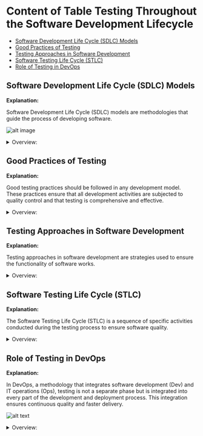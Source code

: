 <!-- markdownlint-disable MD033 -->
# Content of Table Testing Throughout the Software Development Lifecycle

- [Software Development Life Cycle (SDLC) Models](#software-development-life-cycle-sdlc-models)
- [Good Practices of Testing](#good-practices-of-testing)
- [Testing Approaches in Software Development](#testing-approaches-in-software-development)
- [Software Testing Life Cycle (STLC)](#software-testing-life-cycle-stlc)
- [Role of Testing in DevOps](#role-of-testing-in-devops)

## Software Development Life Cycle (SDLC) Models

**Explanation:**

Software Development Life Cycle (SDLC) models are methodologies that guide the process of developing software.

![alt image](./assets/images/SDLC.png)

<details>
    <summary>Overview:</summary>

1. **Process-oriented:** This approach focuses on the process of developing software, with an emphasis on planning, time schedules, target dates, budgets, and implementation of an entire system at one time.

2. **Sequential SDLC Model:** This is a type of SDLC model where development is seen as flowing steadily downwards through several phases.

    <details>
       <summary>Overview:</summary>

    1. **Waterfall Model:** Waterfall Model, is a linear approach to software development.

        ![alt text](./assets/images/waterfallModel.png)

        <details>
           <summary>Overview:</summary>

        1. **Advantages of the Waterfall Model:**
            - **Simplicity:** The linear and sequential nature of the Waterfall Model makes it easy to understand and manage.
            - **Structured Approach:** Each phase has specific deliverables and a review process, ensuring thorough documentation and clear milestones.
            - **Early Detection of Issues:** Problems can be identified and addressed early in the development process during the requirements and design phases.

        2. **Disadvantages of the Waterfall Model:**
            - **Inflexibility:** The rigid structure of the Waterfall Model makes it difficult to accommodate changes once a phase is completed.
            - **Late Testing:** Testing is performed late in the development process, which can lead to the discovery of critical issues at a later stage.
            - **Assumes Stable Requirements:** The model assumes that requirements are well-understood and stable from the beginning, which may not always be the case.

        </details>

    2. **V-Shaped Model:** Every single phase in the development cycle, there is a directly associated testing phase.

        ![alt text](./assets/images/vShapedModel.png)

        <details>
           <summary>Overview:</summary>

        1. **Verification:** Regularly evaluate intermediary work products during the software development lifecycle to ensure that you're on the right track. This could involve code reviews, design reviews, or reviewing other documentation.

            - **Requirements Analysis:**
                - **Verification Activity:** Requirements Review
                - **Description:** Ensure that the requirements are complete, consistent, and testable.

            - **System Design:**
                - **Verification Activity:** Design Review
                - **Description:** Evaluate the system architecture and design to ensure it meets the requirements.

            - **High-Level Design (HLD):**
                - **Verification Activity:** HLD Review
                - **Description:** Review the high-level design to ensure it covers all system components and their interactions.

            - **Low-Level Design (LLD):**
                - **Verification Activity:** LLD Review
                - **Description:** Review the detailed design of individual components to ensure they meet the design specifications.

            - **Implementation (Coding):**
                - **Verification Activity:** Code Review
                - **Description:** Review the source code to ensure it adheres to coding standards and design specifications.

        2. **Validation:** Once the final product is ready, compare it to the user’s requirements to ensure that it meets the specified requirements. This could involve user acceptance testing or beta testing.

            - **Unit Testing:**
                - **Validation Activity:** Testing individual components or units.
                - **Description:** Ensure that each unit functions correctly in isolation.

            - **Integration Testing:**
                - **Validation Activity:** Testing the interaction between integrated units.
                - **Description:** Ensure that integrated components work together as expected.

            - **System Testing:**
                - **Validation Activity:** Testing the complete system.
                - **Description:** Ensure that the system meets the specified requirements.

            - **User Acceptance Testing (UAT):**
                - **Validation Activity:** Testing the system in a real-world environment.
                - **Description:** Ensure that the system meets the user's needs and expectations.

        3. **Advantages of the V-Shaped Model:**
            - **Early Detection of Defects:** Verification activities at each stage help identify defects early in the development process.
            - **Structured Approach:** The model provides a clear and structured approach to development and testing.
            - **Parallel Testing:** Testing activities are planned in parallel with development, ensuring thorough validation.

        4. **Disadvantages of the V-Shaped Model:**
            - **Inflexibility:** Similar to the Waterfall Model, the V-Shaped Model is rigid and does not easily accommodate changes once a phase is completed.
            - **Late Testing of System:** System testing and user acceptance testing occur late in the process, which may delay the detection of certain issues.
            - **Assumes Stable Requirements:** The model assumes that requirements are well-understood and stable from the beginning, which may not always be the case.

        </details>

    3. **Impact on Testing:**

        - **Scope and Timing of Test Activities:** In Sequential models, testing happens later in the cycle.

        - **Level of Detail in Test Documentation:** Sequential models often have detailed documentation.

        - **Choice of Test Techniques and Approaches:** The SDLC model affects the choice of test techniques and approaches.

        - **Extent of Test Automation:** Traditional models may have limited automation.

        - **Role and Responsibility of Testers:** In traditional models, testers are limited to testing activities.

    4. **When to Use:**

        - **Well-Defined Requirements:** When requirements are clear, well-documented, and unlikely to change.

        - **Short-Term Projects:** For projects with a short duration where the scope is well-understood.

        - **Regulated Industries:** In industries where strict adherence to documentation and process is required, such as healthcare or aerospace.

    </details>

3. **Iterative and Incremental SDLC Model:** This is a type of SDLC model where the software is developed incrementally and the development process is repeated in small iterations.

    ![alt text](./assets/images/Iterative_and_Incremental_diagram.png)

    <details>
       <summary>Overview:</summary>

    - **Iterative Development:** Iterative development involves repeating the development cycle multiple times, with each iteration adding new features or refining existing ones. Each iteration builds upon the previous one, incorporating feedback and changes to improve the software.

    - **Incremental development:** Incremental development involves delivering the software in small, incremental releases. Each release includes a subset of the final features, allowing the software to be tested and used by stakeholders early in the development process.

    - **Impact on Testing:**

        - **Scope and Timing of Test Activities:** Each iteration delivers a working prototype, allowing both static and dynamic testing at all levels.

        - **Level of Detail in Test Documentation:** Documentation can be adjusted based on feedback from each iteration.

        - **Choice of Test Techniques and Approaches:** Iterative and incremental models allow for flexible testing techniques.

        - **Extent of Test Automation:** Automation can be incrementally added and improved with each iteration.

        - **Role and Responsibility of Testers:** Testers are involved throughout the iterations, providing continuous feedback.

    </details>

4. **Agile Model:** In Agile methodologies, testing is integrated throughout the development process rather than being a separate phase.

    ![alt text](./assets/images/agileModel.png)

    <details>
       <summary>Overview:</summary>

    1. **Agile Manifesto:**

        - **Individuals and Interactions over Processes and Tools:** People and teamwork are more important than strict rules and tools.
        - **Working Software over Comprehensive Documentation:** Deliver software that works instead of writing lots of documents.
        - **Customer Collaboration over Contract Negotiation:** Work with customers to get things right instead of just following contracts.
        - **Responding to Change over Following a Plan:** Be ready to change plans when needed instead of sticking to a fixed plan.

    2. **Whole Team Approach:** In Agile, the whole team is responsible for quality and testing. This means that everyone, from developers to business analysts, is involved in testing activities.

    3. **Scrum Framework:** Scrum is an Agile framework used to manage product development.

        ![alt text](./assets/images/scrumDiagram.png)

    4. **Release and Iteration Planning:** Release and iteration planning are essential components of the Agile methodology, ensuring that the project progresses smoothly and efficiently. These planning activities help in defining the scope of work, identifying risks, and determining the test approach for each release and iteration.

        <details>
           <summary>Overview:</summary>

        - **Release Planning:** Defining and refining the product backlog. It involves breaking down larger user stories into smaller, manageable ones. The primary goal is to identify the set of items to be worked on during the release and build a product backlog. The product owner (PO) is responsible for refining the backlog periodically. Testers contribute to release planning by participating in writing testable user stories and acceptance criteria, analyzing project and product risks, estimating test effort, and determining the test approach for the release.

        - **Sprint Planning:** Sprint planning occurs at the beginning of each Sprint, focusing on selecting items from the product backlog to be implemented during the Sprint. Testers role in Sprint planning by reviewing work products, performing detailed risk analysis of user stories, determining the testability of user stories, breaking down user stories into testing tasks, estimating test effort, and identifying functional and non-functional aspects of the test object. The key difference between release planning and Sprint planning is the scope: release planning focuses on the entire release, while Sprint planning targets specific user stories for the Sprint.

        </details>

    5. **Retrospective and Process Improvement:** Retrospectives are meetings held at the end of a project, iteration, or release to reflect on the process and identify areas for improvement. The timing and organization of retrospectives depend on the specific SDLC model being followed.

        <details>
           <summary>Overview:</summary>

        - **Regular Meetings:** Retrospectives should be held regularly, such as at the end of each sprint, release, or project. This ensures continuous feedback and improvement.

        - **Inclusive Participation:** Participants should include all relevant stakeholders, such as testers, developers, architects, product owners, and business analysts. This diverse participation ensures that all perspectives are considered.

        - **Three Key Questions:**
            - **What was successful and should be retained?:** Identifying and continuing practices that worked well.
            - **What was not successful and can be improved?:** Recognizing areas that need improvement.
            - **How to incorporate improvements and retain successes in the future?:** Developing actionable plans to implement improvements and maintain successful practices.

        - **Outcome of Retrospectives:**
            - **Document Results**: The results of retrospectives should be documented and included in the test completion report. This documentation serves as a reference for future projects and helps in tracking the implementation of improvements.
            - **Continuous Improvement**: Retrospectives are critical for the successful implementation of continuous improvement. It is important that the recommendations and improvements are followed up and integrated into the process.

        - **Timing and Organization:**
            - **End of Project, Iteration, or Release**: Retrospectives can be held at the end of a project, iteration, or release milestone. The timing and organization of retrospectives depend on the specific SDLC model being followed.
            - **Flexible Scheduling**: Depending on the needs of the project, retrospectives can be scheduled more frequently, such as weekly, to address issues promptly and continuously improve the process.

        - **Benefits:**
            - **Increased Test Effectiveness and Efficiency**: Implementing suggestions from retrospectives improves the overall testing process, making it more effective and efficient.
            - **Improved Quality of Testware**: Jointly reviewing test processes and artifacts enhances the quality of testware, leading to better testing outcomes.
            - **Team Bonding and Learning**: Retrospectives provide an opportunity for team members to raise issues and propose improvements, better collaboration and continuous learning.

        - **Challenges:**
            - **Follow-Up**: It is important to follow up on the recommendations and improvements identified during retrospectives to ensure they are implemented. Without follow-up, the benefits of retrospectives may not be fully realized.
            - **Documentation**: Recording the outcomes of retrospectives and incorporating them into the test completion report ensures that improvements are tracked and applied in future projects. Proper documentation helps in maintaining a record of what was discussed and agreed upon, facilitating accountability and continuous improvement.

        </details>

    6. **Impact on Testing:**

        - **Scope and Timing of Test Activities:** In Agile, testing activities begin parallelly with development activities.

        - **Level of Detail in Test Documentation:** Agile models often have brief documentation, favoring lightweight documentation.

        - **Choice of Test Techniques and Approaches:** Agile may restrict some techniques due to high-level requirements and time constraints.

        - **Extent of Test Automation:** Agile models favor extensive test automation due to time constraints. Manual testing often uses experience-based techniques.

        - **Role and Responsibility of Testers:** In Agile, testers may have cross-functional responsibilities and participate in planning meetings.

    </details>

</details>

## Good Practices of Testing

**Explanation:**

Good testing practices should be followed in any development model. These practices ensure that all development activities are subjected to quality control and that testing is comprehensive and effective.

<details>
    <summary>Overview:</summary>

1. **Corresponding Testing Activity:** For every development activity, there should be a corresponding testing activity. This ensures that all development activities are subjected to quality control.

2. **Specific Test Objectives:** Different test levels should have specific and different test objectives to avoid redundancy and ensure comprehensive testing.

3. **Early Test Analysis and Design:** Test analysis and design for a given test level should begin during the corresponding development phase to adhere to the principles of early testing.

4. **Early Involvement of Testers:** Testers should be involved in reviewing work products as soon as drafts are available. This supports early testing and defect detection, aligning with the shift-left strategy.

</details>

## Testing Approaches in Software Development

**Explanation:**

Testing approaches in software development are strategies used to ensure the functionality of software works.

<details>
    <summary>Overview:</summary>

1. **Shift Left and Right Approach:** This approach involves conducting testing early and often in the development process (shift left), and continuing testing into the deployment and maintenance stages (shift right). The "left" side could be seen as the planning and documentation stages, and the "right" side as the coding, deployment, and maintenance stages.

    - **Shift Left Approach:** The Shift Left Approach involves moving test activities to the earlier stages of the development process, such as during requirement gathering and design phases, and encouraging cooperation between QA teams, development teams, and other stakeholders like Business Analysts and Project Managers. It also includes integrating automated tests into the **Continuous Integration (CI)** pipeline for fast feedback on code changes and performing static analysis of the source code before dynamic testing to identify code quality issues early.

    - **Shift Right Approach:** **Continuous Delivery (CD)** extending testing into the deployment and maintenance stages to ensure that the software continues to function correctly in production environments. This includes implementing monitoring and observability practices to detect issues in real-time and gather feedback from production usage. Additionally, it involves collecting and analyzing user feedback to identify areas for improvement and ensure that the software meets user expectations. Post-deployment testing, such as **performance testing**, **security testing**, and user **acceptance testing (UAT)**, is also conducted to validate the software in its live environment.

    ![alt text](./assets/images/shiftleftright.png)

2. **Test-Driven Development (TDD):** This is a development methodology where tests are written before the actual code.

    - **Overview**: TDD directs coding through test cases instead of extensive software design. Tests are written first, then code is written to satisfy the tests, and finally, both tests and code are refactored.
    - **Process**: Unit test cases are written prior to the unit code. Developers write code to make these tests pass, reducing the time spent on defect reporting and tracking.
    - **How it's work:**
        1. Write a unit test for a new function.
        2. Run the test and see it fail (since the function is not yet implemented).
        3. Write the minimum code required to pass the test.
        4. Refactor the code while ensuring the test still passes.

    ![alt text](./assets/images/tdd.png)

3. **Behavior-Driven Development (BDD):** Focuses on the behavior of the application, using natural language to describe test cases.

    - **Overview**: BDD expresses the desired behavior of an application with test cases written in natural language, making them easy to understand by any stakeholder.
    - **Process**: Tests are written using the "Given-When-Then" format, which is derived from acceptance criteria. These scenarios are then translated into automated tests.
    - **How it's work:**
        1. Define acceptance criteria for a feature or user story.
        2. Write scenarios in a Given-When-Then format.
        3. Translate these scenarios into automated tests.
        4. Develop the code to pass these tests.

4. **Acceptance Test-Driven Development (ATDD):** BDD focuses on the behavior of the application, using natural language to describe test cases.

    - **How it's work:**
        1. Define acceptance criteria for a user story.
        2. Write acceptance tests based on these criteria.
        3. Develop the code to pass these tests.

5. **Testing Quadrants:** This is a model that helps teams identify what type of testing is needed, when it should be done, and who should do it. It divides testing into four quadrants based on whether the tests are business or technology-facing and whether they support the team or critique the product.

    - **Quadrant 1** - Technology-Facing Tests that Support the Team: This quadrant includes tests that are technology-driven and are used to guide development. These are often automated tests. Examples include Unit Tests, Component Tests, and API Tests.

    - **Quadrant 2** - Business-Facing Tests that Support the Team: This quadrant includes tests that are business-driven and are used to describe and validate what the system should do. These tests are often automated and include tests like Functional Tests.

    - **Quadrant 3** - Business-Facing Tests that Critique the Product: This quadrant includes tests that are business-driven and are used to provide feedback. These tests are often manual and exploratory in nature. Examples include Exploratory Testing, Usability Testing, User Acceptance Testing, and Alpha/Beta Testing.

    - **Quadrant 4** - Technology-Facing Tests that Critique the Product: This quadrant includes tests that are technology-driven and are used to critique the product from a non-functional requirement perspective. These tests are often automated and include Performance Testing, Security Testing, Load Testing, and Stress Testing.

    ![alt text](./assets/images/testQuandrants.png)

</details>

## Software Testing Life Cycle (STLC)

**Explanation:**

The Software Testing Life Cycle (STLC) is a sequence of specific activities conducted during the testing process to ensure software quality.

<details>
    <summary>Overview:</summary>

1. **Requirement Analysis:** To understand the testing requirements based on the requirements document by identifying testable requirements, defining test objectives, and preparing the Requirement Traceability Matrix (RTM), resulting in a clear understanding of what needs to be tested.

2. **Test Planning:** To define the scope, approach, resources, and schedule for testing activities by developing the test plan document, identifying test objectives and criteria, estimating test effort and resources, defining test environment requirements, and identifying risks and mitigation plans, resulting in the creation of the test plan document, test effort estimation, and risk management plan.

3. **Test Design:** To design test cases and test scripts based on the requirements by creating detailed test cases, developing test data, identifying test scenarios, and reviewing and baselining test cases, resulting in the creation of test cases, test scripts, test data, and test scenarios.

4. **Test Environment Setup:** To prepare the test environment where testing will be conducted by setting up hardware and software requirements, configuring the test environment, installing necessary tools and applications, and verifying the test environment setup, resulting in the test environment being ready for execution.

5. **Test Implementation:** To develop and prioritize test cases and scripts by implementing test cases and scripts, creating test suites, and mapping test cases to requirements, resulting in test cases and scripts ready for execution and the creation of test suites.

6. **Test Execution:** To execute the test cases and report defects by executing test cases, logging defects and tracking their status, performing retesting and regression testing, and updating test cases based on feedback, resulting in test execution reports, defect logs, and updated test cases.

7. **Test Closure:** To conclude testing activities and evaluate the testing process by ensuring all test cases are executed, documenting test results and metrics, conducting a test closure meeting, archiving test artifacts, resulting in a test summary report, test metrics, archived test artifacts, and documented.

8. **Impact Analysis:** The purpose of impact analysis is to identify the areas of the application that will be impacted by a change and reduce the effort required for regression testing by focusing on the affected areas.

9. **Maintenance Testing:** Maintenance testing is performed on a live application that is already in use by end users. It involves testing enhancements, bug fixes, and other changes to ensure they do not adversely affect the existing system. Maintenance testing is essentially regression testing conducted whenever changes are made to an existing application.

    1. **There are different types of maintenance:**

        - **Corrective:** Fixing known bugs or issues.

        - **Adaptive:** Adapting the software to changes in the environment or improving performance.

        - **Perfective:** Enhancing existing features or adding new features.

    2. **Maintenance testing can be triggered by planned or unplanned releases:**

        - **Planned Releases:** Changes that were scheduled and known in advance, such as feature enhancements or updates.

        - **Unplanned Releases:** Changes that arise unexpectedly, such as hot fixes for critical issues reported by users.

    3. **Triggers for maintenance testing include:**

        - **Modifications**: Updates or enhancements to existing features.

        - **Upgrades:** Introducing new features or significant changes to the software.

        - **Migrations:** Moving the application from one platform to another.

        - **Retirement:** Final versions of the application before it is retired, ensuring data archiving and retrieval procedures are in place.

</details>

## Role of Testing in DevOps

**Explanation:**

In DevOps, a methodology that integrates software development (Dev) and IT operations (Ops), testing is not a separate phase but is integrated into every part of the development and deployment process. This integration ensures continuous quality and faster delivery.

![alt text](./assets/images/devops.png)

<details>
    <summary>Overview:</summary>

1. **Integration of Testing**: DevOps includes embedded testing as part of the development process, eliminating the need for a separate testing phase between development and operations.

2. **Continuous Integration and Continuous Delivery (CI/CD)**:
    - **Continuous Integration (CI)**: Every time new code is checked in, automated tests are triggered to verify the build and perform regression testing.
    - **Continuous Delivery (CD)**: Ensures that code changes are automatically prepared for a release to production.

3. **Continuous Testing:** Testing is conducted continuously throughout the development process. Every code change triggers automated tests to ensure that new code integrates well with the existing codebase.

4. **Shift Left Testing:** This approach involves conducting testing as early as possible in the development process (shifting it "left" in the timeline). By identifying and fixing defects early, the overall cost and time to fix issues are reduced.

5. **Infrastructure as Code (IaC):** In DevOps, the infrastructure is often managed using code, which means it can be tested just like application code. This ensures that the infrastructure is consistent and reliable across different environments.

6. **Monitoring and Logging:** Continuous monitoring and logging are used in DevOps to track the application's performance and catch issues in real-time. This helps in quickly identifying and resolving problems before they impact end-users.

7. **Integrated Toolchains:** DevOps promotes the use of integrated toolchains that support continuous integration and continuous delivery (CI/CD). These toolchains automate the build, test, and deployment processes, ensuring a smooth and efficient workflow.

8. **Collaboration:** Collaboration between development, testing, and operations teams. This collaboration ensures that everyone is aligned with the common goal of delivering high-quality software quickly and efficiently.

9. **Benefits of DevOps:**
    - **Fast Feedback**: Provides quick feedback on code quality and whether changes adversely affect existing code.
    - **Shift-Left Approach**: Encourages developers to submit high-quality code accompanied by component tests and static analysis.
    - **Automated Processes**: Facilitates establishing stable test environments and increases the view on non-functional code quality characteristics.
    - **Reduced Manual Testing**: Automation through a delivery pipeline reduces the need for repetitive manual testing.
    - **Minimized Regression Risk**: Frequent automated regression tests reduce the risk of regression failures.

10. **Challenges of DevOps**
    - **Establishing the Pipeline**: Defining and establishing the DevOps delivery pipeline requires expertise and knowledge.
    - **Tool Maintenance**: CI/CD tools must be introduced and maintained, adding complexity to the process.
    - **Resource Requirements**: Test automation requires additional resources and may be difficult to establish and maintain.

</details>
